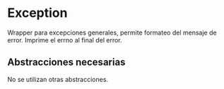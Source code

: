 # Exception

Wrapper para excepciones generales, permite formateo del mensaje de error. Imprime el errno al final del error.

## Abstracciones necesarias

No se utilizan otras abstracciones.